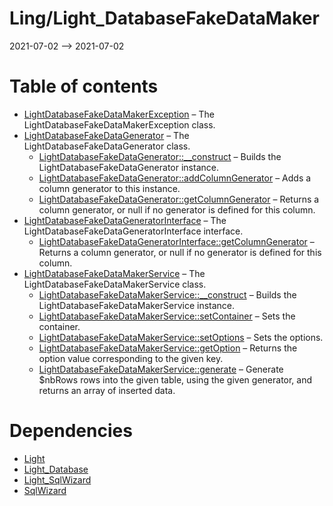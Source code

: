 Ling/Light_DatabaseFakeDataMaker
================
2021-07-02 --> 2021-07-02




Table of contents
===========

- [LightDatabaseFakeDataMakerException](https://github.com/lingtalfi/Light_DatabaseFakeDataMaker/blob/master/doc/api/Ling/Light_DatabaseFakeDataMaker/Exception/LightDatabaseFakeDataMakerException.md) &ndash; The LightDatabaseFakeDataMakerException class.
- [LightDatabaseFakeDataGenerator](https://github.com/lingtalfi/Light_DatabaseFakeDataMaker/blob/master/doc/api/Ling/Light_DatabaseFakeDataMaker/Generator/LightDatabaseFakeDataGenerator.md) &ndash; The LightDatabaseFakeDataGenerator class.
    - [LightDatabaseFakeDataGenerator::__construct](https://github.com/lingtalfi/Light_DatabaseFakeDataMaker/blob/master/doc/api/Ling/Light_DatabaseFakeDataMaker/Generator/LightDatabaseFakeDataGenerator/__construct.md) &ndash; Builds the LightDatabaseFakeDataGenerator instance.
    - [LightDatabaseFakeDataGenerator::addColumnGenerator](https://github.com/lingtalfi/Light_DatabaseFakeDataMaker/blob/master/doc/api/Ling/Light_DatabaseFakeDataMaker/Generator/LightDatabaseFakeDataGenerator/addColumnGenerator.md) &ndash; Adds a column generator to this instance.
    - [LightDatabaseFakeDataGenerator::getColumnGenerator](https://github.com/lingtalfi/Light_DatabaseFakeDataMaker/blob/master/doc/api/Ling/Light_DatabaseFakeDataMaker/Generator/LightDatabaseFakeDataGenerator/getColumnGenerator.md) &ndash; Returns a column generator, or null if no generator is defined for this column.
- [LightDatabaseFakeDataGeneratorInterface](https://github.com/lingtalfi/Light_DatabaseFakeDataMaker/blob/master/doc/api/Ling/Light_DatabaseFakeDataMaker/Generator/LightDatabaseFakeDataGeneratorInterface.md) &ndash; The LightDatabaseFakeDataGeneratorInterface interface.
    - [LightDatabaseFakeDataGeneratorInterface::getColumnGenerator](https://github.com/lingtalfi/Light_DatabaseFakeDataMaker/blob/master/doc/api/Ling/Light_DatabaseFakeDataMaker/Generator/LightDatabaseFakeDataGeneratorInterface/getColumnGenerator.md) &ndash; Returns a column generator, or null if no generator is defined for this column.
- [LightDatabaseFakeDataMakerService](https://github.com/lingtalfi/Light_DatabaseFakeDataMaker/blob/master/doc/api/Ling/Light_DatabaseFakeDataMaker/Service/LightDatabaseFakeDataMakerService.md) &ndash; The LightDatabaseFakeDataMakerService class.
    - [LightDatabaseFakeDataMakerService::__construct](https://github.com/lingtalfi/Light_DatabaseFakeDataMaker/blob/master/doc/api/Ling/Light_DatabaseFakeDataMaker/Service/LightDatabaseFakeDataMakerService/__construct.md) &ndash; Builds the LightDatabaseFakeDataMakerService instance.
    - [LightDatabaseFakeDataMakerService::setContainer](https://github.com/lingtalfi/Light_DatabaseFakeDataMaker/blob/master/doc/api/Ling/Light_DatabaseFakeDataMaker/Service/LightDatabaseFakeDataMakerService/setContainer.md) &ndash; Sets the container.
    - [LightDatabaseFakeDataMakerService::setOptions](https://github.com/lingtalfi/Light_DatabaseFakeDataMaker/blob/master/doc/api/Ling/Light_DatabaseFakeDataMaker/Service/LightDatabaseFakeDataMakerService/setOptions.md) &ndash; Sets the options.
    - [LightDatabaseFakeDataMakerService::getOption](https://github.com/lingtalfi/Light_DatabaseFakeDataMaker/blob/master/doc/api/Ling/Light_DatabaseFakeDataMaker/Service/LightDatabaseFakeDataMakerService/getOption.md) &ndash; Returns the option value corresponding to the given key.
    - [LightDatabaseFakeDataMakerService::generate](https://github.com/lingtalfi/Light_DatabaseFakeDataMaker/blob/master/doc/api/Ling/Light_DatabaseFakeDataMaker/Service/LightDatabaseFakeDataMakerService/generate.md) &ndash; Generate $nbRows rows into the given table, using the given generator, and returns an array of inserted data.


Dependencies
============
- [Light](https://github.com/lingtalfi/Light)
- [Light_Database](https://github.com/lingtalfi/Light_Database)
- [Light_SqlWizard](https://github.com/lingtalfi/Light_SqlWizard)
- [SqlWizard](https://github.com/lingtalfi/SqlWizard)



